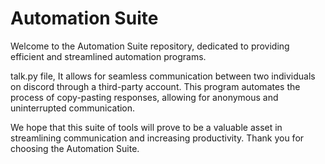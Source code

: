 # Automation Suite
Welcome to the Automation Suite repository, dedicated to providing efficient and streamlined automation programs.

talk.py file, It allows for seamless communication between two individuals on discord through a third-party account. This program automates the process of copy-pasting responses, allowing for anonymous and uninterrupted communication.

We hope that this suite of tools will prove to be a valuable asset in streamlining communication and increasing productivity. Thank you for choosing the Automation Suite.
